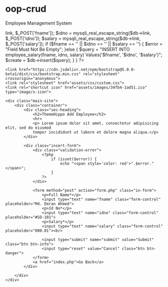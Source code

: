 # oop-crud
Employee Management System

<?php 
	include "config.php";
	include "Database.php";

	$db = new Database();
	if (isset($_POST['submit'])) {
		$fname = mysqli_real_escape_string($db->link, $_POST['fname']);
		$idno = mysqli_real_escape_string($db->link, $_POST['idno']);
		$salary = mysqli_real_escape_string($db->link, $_POST['salary']);

		if ($fname == '' || $idno == '' || $salary == '') {
			$error = "Field Must Not Be Empty";
		}else {
			$query = "INSERT INTO employee_salary(fname, idno, salary) Values('$fname', '$idno', '$salary')";
			$create = $db->insert($query);
		}

	}
?>


<!DOCTYPE html>
<html lang="en-US">
<head>
    <meta charset="UTF-8" />
    <meta name="viewport" content="width=device-width, initail-scale=1" />
	<title>ThemeHippo | Employee Management System</title> 

	<link href="https://cdn.jsdelivr.net/npm/bootstrap@5.0.0-beta1/dist/css/bootstrap.min.css" rel="stylesheet" crossorigin="anonymous">
    <link rel="stylesheet" href="assets/css/custom.css">
    <link rel="shortcut icon" href="assets/images/34fb4-1ad51.ico" type="image/x-icon">

</head>
<body>

    <div class="main-site">
		<div class="container">
			<div class="sec-heading">
				<h2>ThemeHippo Add Employee</h2>
                <hr>
				<p> Lorem ipsum dolor sit amet, consectetur adipisicing elit, sed do eiusmod
				tempor incididunt ut labore et dolore magna aliqua.</p>
			</div>

            <div class="insert-form">
                <div class="validation-error">
                    <?php
						if (isset($error)) {
							echo "<span style='color: red'>".$error."</span>";
						}
					?>
                </div>

                <form method="post" action="form.php" class="in-form">
                    <p>Full Name*</p>
                    <input type="text" name="fname" class="form-control" placeholder="Md. Emran Ahmed">
                    <p>Id No*</p>
                    <input type="text" name="idno" class="form-control" placeholder="#SD-101">
                    <p>Salary*</p>
                    <input type="text" name="salary" class="form-control" placeholder="000.01"><br>

                    <input type="submit" name="submit" value="Submit" class="btn btn-info">
                    <input type="reset" value="Cancel" class="btn btn-danger">
                </form>
                <a href="index.php">Go Back</a>
            </div>
            
        </div>
    </div>
</body>
</html>
